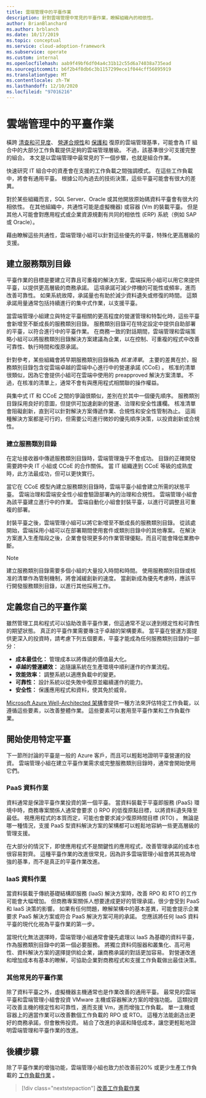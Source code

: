 ```yaml
---
title: 雲端管理中的平臺作業
description: 針對雲端管理中常見的平臺作業，瞭解組織內的相依性。
author: BrianBlanchard
ms.author: brblanch
ms.date: 10/17/2019
ms.topic: conceptual
ms.service: cloud-adoption-framework
ms.subservice: operate
ms.custom: internal
ms.openlocfilehash: aab9f49bf6df04a4c31b12c55d6a74038a735ead
ms.sourcegitcommit: b6f2b4f8db6c3b1157299ece1f044cff56895919
ms.translationtype: MT
ms.contentlocale: zh-TW
ms.lasthandoff: 12/10/2020
ms.locfileid: "97016216"
---
```

# <a name="platform-operations-in-cloud-management"></a>雲端管理中的平臺作業

橫跨 [清查和可見度](./inventory.md)、 [營運合規性](./operational-compliance.md)和 [保護和](./protect.md) 復原的雲端管理基準，可能會為 IT 組合中的大部分工作負載提供足夠的雲端管理層級。 不過，該基準很少可支援完整的組合。 本文是以雲端管理中最常見的下一個步驟，也就是組合作業。

快速研究 IT 組合中的資產會在支援的工作負載之間強調模式。 在這些工作負載中，將會有通用平臺。 根據公司內過去的技術決策，這些平臺可能會有很大的差異。

對於某些組織而言，SQL Server、Oracle 或其他開放原始碼資料平臺會有很大的相依性。 在其他組織中，共通性可能是虛擬機器) 或容器 (Vm 的裝載平臺。 但是其他人可能會對應用程式或企業資源規劃有共同的相依性 (ERP) 系統（例如 SAP 或 Oracle）。

藉由瞭解這些共通性，雲端管理小組可以針對這些優先的平臺，特殊化更高層級的支援。

## <a name="establish-a-service-catalog"></a>建立服務類別目錄

平臺作業的目標是要建立可靠且可重複的解決方案，雲端採用小組可以用它來提供平臺，以提供更高層級的商務承諾。 這項承諾可減少停機的可能性或頻率，進而改善可靠性。 如果系統故障，承諾量也有助於減少資料遺失或修復的時間。 這類承諾用量通常包括持續進行的集中式作業，以支援平臺。

當雲端管理小組建立與特定平臺相關的更高程度的營運管理和特製化時，這些平臺會新增至不斷成長的服務類別目錄。 服務類別目錄可在特定設定中提供自助部署的平臺，以符合進行中的平臺作業。 在商務一致的對話期間，雲端管理和雲端策略小組可以將服務類別目錄解決方案建議為企業，以在控制、可重複的程式中改善可靠性、執行時間和復原承諾。

針對參考，某些組織會將早期服務類別目錄稱為 _核准清單_。 主要的差異在於，服務類別目錄包含從雲端卓越的雲端中心進行中的營運承諾 (CCoE) 。 核准的清單很類似，因為它會提供小組可在雲端中使用的 preapproved 解決方案清單。 不過，在核准的清單上，通常不會有與應用程式相關聯的操作權益。

與集中式 IT 和 CCoE 之間的爭論很類似，差別在於其中一個優先順序。 服務類別目錄採用良好的意圖，但提供可加速創新的營運、治理和安全性護欄。 核准清單會阻礙創新，直到可以針對解決方案傳遞作業、合規性和安全性管制為止。 這兩種解決方案都是可行的，但需要公司進行微妙的優先順序決策，以投資創新或合規性。

### <a name="build-the-service-catalog"></a>建立服務類別目錄

在定址接收器中傳遞服務類別目錄時，雲端管理幾乎不會成功。 目錄的正確開發需要跨中央 IT 小組或 CCoE 的合作關係。 當 IT 組織達到 CCoE 等級的成熟度時，此方法最成功，但可以更快實行。

當它在 CCoE 模型內建立服務類別目錄時，雲端平臺小組會建立所需的狀態平臺。 雲端治理和雲端安全性小組會驗證部署內的治理和合規性。 雲端管理小組會為該平臺建立進行中的作業。 雲端自動化小組會封裝平臺，以進行可調整且可重複的部署。

封裝平臺之後，雲端管理小組可以將它新增至不斷成長的服務類別目錄。 從該處開始，雲端採用小組可以在部署期間使用套件或類別目錄中的其他專案。 在解決方案進入生產階段之後，企業會發現更多的作業管理優點，而且可能會降低業務中斷。

> [!NOTE]
> 建立服務類別目錄需要多個小組的大量投入時間和時間。 使用服務類別目錄或核准的清單作為管制機制，將會減緩創新的速度。 當創新成為優先考慮時，應該平行開發服務類別目錄，以進行其他採用工作。

## <a name="define-your-own-platform-operations"></a>定義您自己的平臺作業

雖然管理工具和程式可以協助改善平臺作業，但這通常不足以達到穩定性和可靠性的期望狀態。 真正的平臺作業需要專注于卓越的架構要素。 當平臺在營運方面提供更深入的投資時，請考慮下列五個要素，平臺才能成為任何服務類別目錄的一部分：

- **成本最佳化：** 管理成本以將傳遞的價值最大化。
- **卓越的營運績效：** 追隨讓系統在生產環境中順利運作的作業流程。
- **效能效率：** 調整系統以適應負載中的變更。
- **可靠性：** 設計系統以從失敗中復原並繼續運作的能力。
- **安全性：** 保護應用程式和資料，使其免於威脅。

[Microsoft Azure Well-Architected 架構](/azure/architecture/framework)會提供一種方法來評估特定工作負載，以遵循這些要素，以改善整體作業。 這些要素可以套用至平臺作業和工作負載作業。

## <a name="get-started-with-specific-platforms"></a>開始使用特定平臺

下一節所討論的平臺是一般的 Azure 客戶，而且可以輕鬆地證明平臺營運的投資。 雲端管理小組在建立平臺作業需求或完整服務類別目錄時，通常會開始使用它們。

### <a name="paas-data-operations"></a>PaaS 資料作業

資料通常是保證平臺作業投資的第一個平臺。 當資料裝載于平臺即服務 (PaaS) 環境中時，商務專案關係人通常會要求 () RPO 的低復原點目標，以將資料遺失降至最低。 視應用程式的本質而定，可能也會要求減少復原時間目標 (RTO) 。 無論是哪一種情況，支援 PaaS 型資料解決方案的架構都可以輕鬆地容納一些更高層級的管理支援。

在大部分的情況下，即使應用程式不是關鍵性的應用程式，改善管理承諾的成本也很容易對齊。 這種平臺作業的改進很常見，因為許多雲端管理小組會將其視為增強的基準，而不是真正的平臺作業改進。

### <a name="iaas-data-operations"></a>IaaS 資料作業

當資料裝載于傳統基礎結構即服務 (IaaS) 解決方案時，改善 RPO 和 RTO 的工作可能會大幅增加。 但商務專案關係人想要達成更好的管理承諾，很少會受到 PaaS 和 IaaS 決策的影響。 如果有任何問題，瞭解架構中的基本差異，可能會提示企業要求 PaaS 解決方案或符合 PaaS 解決方案可用的承諾。 您應該將任何 IaaS 資料平臺的現代化視為平臺作業的第一步。

當現代化無法選擇時，雲端管理小組通常會優先處理以 IaaS 為基礎的資料平臺，作為服務類別目錄中的第一個必要服務。 將獨立資料伺服器和叢集化、高可用性、資料解決方案的選擇提供給企業，讓商務承諾的對話更加容易。 對營運改進和增加成本有基本的瞭解，可協助企業對商務程式和支援工作負載做出最佳決策。

### <a name="other-common-platform-operations"></a>其他常見的平臺作業

除了資料平臺之外，虛擬機器主機通常也是作業改善的通用平臺。 最常見的雲端平臺和雲端管理小組會投資 VMware 主機或容器解決方案的增強功能。 這類投資可改善主機的穩定性和可靠性，進而支援 Vm，進而增強工作負載。 單一主機或容器上的適當作業可以改善數個工作負載的 RPO 或 RTO。 這種方法能創造出更好的商務承諾，但會散佈投資。 結合了改進的承諾和降低成本，讓您更輕鬆地證明雲端管理和平臺作業的改進。

## <a name="next-steps"></a>後續步驟

除了平臺作業的增強功能，雲端管理小組也致力於改善前20% 或更少生產工作負載的 [工作負載作業](./workload.md) 。

> [!div class="nextstepaction"]
> [改善工作負載作業](./workload.md)
